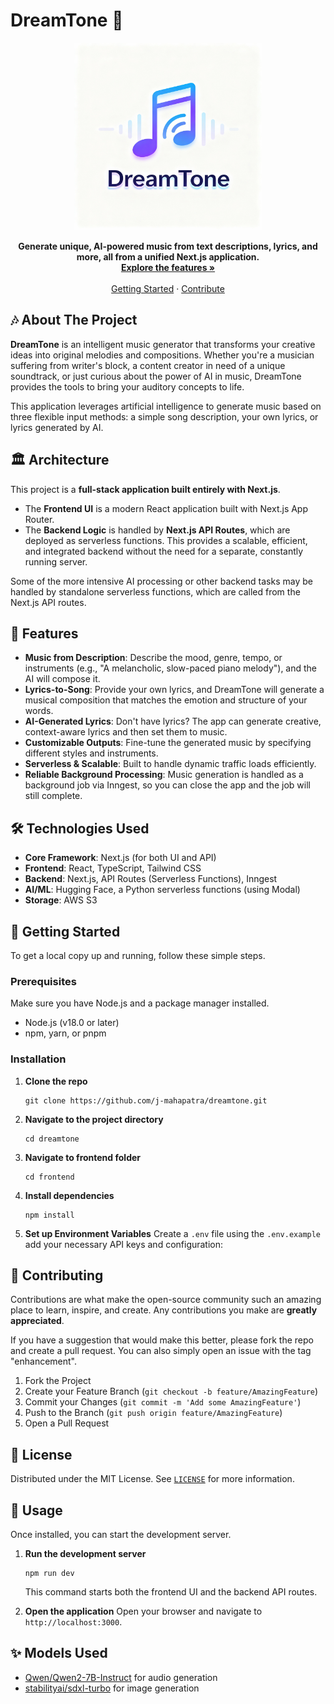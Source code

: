 # DreamTone 🎵

<p align="center">
  <img src="./frontend/public/images/hero-image.png" alt="DreamTone Logo" width="300"/>
</p>

<p align="center">
  <strong>Generate unique, AI-powered music from text descriptions, lyrics, and more, all from a unified Next.js application.</strong>
  <br />
  <a href="#-features"><strong>Explore the features »</strong></a>
  <br />
  <br />
  <a href="#-getting-started">Getting Started</a> · <a href="#-contributing">Contribute</a>

</p>

## 🎶 About The Project

**DreamTone** is an intelligent music generator that transforms your creative ideas into original melodies and compositions. Whether you're a musician suffering from writer's block, a content creator in need of a unique soundtrack, or just curious about the power of AI in music, DreamTone provides the tools to bring your auditory concepts to life.

This application leverages artificial intelligence to generate music based on three flexible input methods: a simple song description, your own lyrics, or lyrics generated by AI.

## 🏛️ Architecture

This project is a **full-stack application built entirely with Next.js**.

- The **Frontend UI** is a modern React application built with Next.js App Router.
- The **Backend Logic** is handled by **Next.js API Routes**, which are deployed as serverless functions. This provides a scalable, efficient, and integrated backend without the need for a separate, constantly running server.

Some of the more intensive AI processing or other backend tasks may be handled by standalone serverless functions, which are called from the Next.js API routes.

## 🔎 Features

- **Music from Description**: Describe the mood, genre, tempo, or instruments (e.g., "A melancholic, slow-paced piano melody"), and the AI will compose it.
- **Lyrics-to-Song**: Provide your own lyrics, and DreamTone will generate a musical composition that matches the emotion and structure of your words.
- **AI-Generated Lyrics**: Don't have lyrics? The app can generate creative, context-aware lyrics and then set them to music.
- **Customizable Outputs**: Fine-tune the generated music by specifying different styles and instruments.
- **Serverless & Scalable**: Built to handle dynamic traffic loads efficiently.
- **Reliable Background Processing**: Music generation is handled as a background job via Inngest, so you can close the app and the job will still complete.

## 🛠️ Technologies Used

- **Core Framework**: Next.js (for both UI and API)
- **Frontend**: React, TypeScript, Tailwind CSS
- **Backend**: Next.js, API Routes (Serverless Functions), Inngest
- **AI/ML**: Hugging Face, a Python serverless functions (using Modal)
- **Storage**: AWS S3

## 🚀 Getting Started

To get a local copy up and running, follow these simple steps.

### Prerequisites

Make sure you have Node.js and a package manager installed.

- Node.js (v18.0 or later)
- npm, yarn, or pnpm

### Installation

1.  **Clone the repo**
    ```
    git clone https://github.com/j-mahapatra/dreamtone.git
    ```
2.  **Navigate to the project directory**
    ```
    cd dreamtone
    ```
3.  **Navigate to frontend folder**

    ```
    cd frontend
    ```

4.  **Install dependencies**
    ```
    npm install
    ```
5.  **Set up Environment Variables**
    Create a `.env` file using the `.env.example` add your necessary API keys and configuration:

## 🤝 Contributing

Contributions are what make the open-source community such an amazing place to learn, inspire, and create. Any contributions you make are **greatly appreciated**.

If you have a suggestion that would make this better, please fork the repo and create a pull request. You can also simply open an issue with the tag "enhancement".

1.  Fork the Project
2.  Create your Feature Branch (`git checkout -b feature/AmazingFeature`)
3.  Commit your Changes (`git commit -m 'Add some AmazingFeature'`)
4.  Push to the Branch (`git push origin feature/AmazingFeature`)
5.  Open a Pull Request

## 📄 License

Distributed under the MIT License. See [`LICENSE`](./LICENSE) for more information.

## 🏃 Usage

Once installed, you can start the development server.

1.  **Run the development server**

    ```
    npm run dev
    ```

    This command starts both the frontend UI and the backend API routes.

2.  **Open the application**
    Open your browser and navigate to `http://localhost:3000`.

## ✨ Models Used

- [Qwen/Qwen2-7B-Instruct](https://huggingface.co/Qwen/Qwen2-7B-Instruct) for audio generation
- [stabilityai/sdxl-turbo](https://huggingface.co/stabilityai/sdxl-turbo) for image generation
